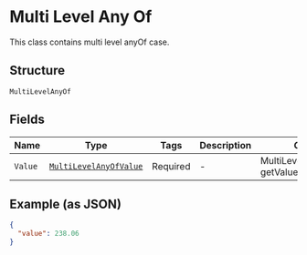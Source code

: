 
# Multi Level Any Of

This class contains multi level anyOf case.

## Structure

`MultiLevelAnyOf`

## Fields

| Name | Type | Tags | Description | Getter | Setter |
|  --- | --- | --- | --- | --- | --- |
| `Value` | [`MultiLevelAnyOfValue`]($m/MultiLevelAnyOfValue) | Required | - | MultiLevelAnyOfValue getValue() | setValue(MultiLevelAnyOfValue value) |

## Example (as JSON)

```json
{
  "value": 238.06
}
```

